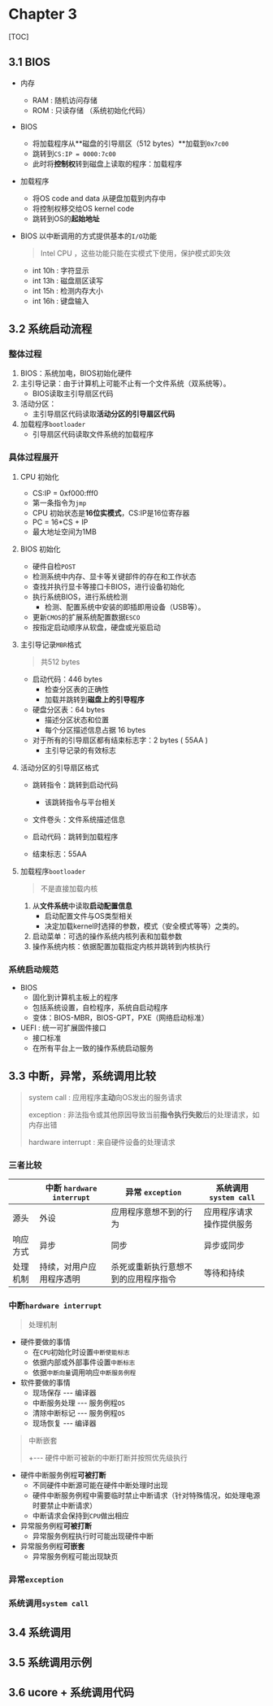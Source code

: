 # Chapter 3

[TOC]

## 3.1 BIOS

* 内存

  * RAM : 随机访问存储
  * ROM : 只读存储 （系统初始化代码）

* BIOS

  * 将加载程序从**磁盘的引导扇区（512 bytes）**加载到`0x7c00 `
  * 跳转到`CS:IP = 0000:7c00`
  * 此时将**控制权**转到磁盘上读取的程序：加载程序

* 加载程序

  * 将OS code and data 从硬盘加载到内存中
  * 将控制权移交给OS kernel code
  * 跳转到OS的**起始地址**

* BIOS 以中断调用的方式提供基本的`I/O`功能

  > Intel CPU ，这些功能只能在实模式下使用，保护模式即失效

  * int 10h : 字符显示
  * int 13h : 磁盘扇区读写
  * int 15h : 检测内存大小
  * int 16h : 键盘输入



## 3.2 系统启动流程

### 整体过程

1. BIOS：系统加电，BIOS初始化硬件
2. 主引导记录：由于计算机上可能不止有一个文件系统（双系统等）。
   * BIOS读取主引导扇区代码
3. 活动分区：
   * 主引导扇区代码读取**活动分区的引导扇区代码**
4. 加载程序`bootloader`
   * 引导扇区代码读取文件系统的加载程序

### 具体过程展开

1. CPU 初始化

   * CS:IP = 0xf000:fff0
   * 第一条指令为`jmp`
   * CPU 初始状态是**16位实模式**，CS:IP是16位寄存器
   * PC = 16*CS + IP
   * 最大地址空间为1MB

2. BIOS 初始化

   * 硬件自检`POST`
   * 检测系统中内存、显卡等关键部件的存在和工作状态
   * 查找并执行显卡等接口卡BIOS，进行设备初始化
   * 执行系统BIOS，进行系统检测
     * 检测、配置系统中安装的即插即用设备（USB等）。
   * 更新`CMOS`的扩展系统配置数据`ESCO`
   * 按指定启动顺序从软盘，硬盘或光驱启动

3. 主引导记录`MBR`格式

   > 共512 bytes

   * 启动代码：446 bytes
     * 检查分区表的正确性
     * 加载并跳转到**磁盘上的引导程序**
   * 硬盘分区表：64 bytes
     * 描述分区状态和位置
     * 每个分区描述信息占据 16 bytes
   * 对于所有的引导扇区都有结束标志字：2 bytes ( 55AA )
     * 主引导记录的有效标志

4. 活动分区的引导扇区格式

   * 跳转指令：跳转到启动代码
     * 该跳转指令与平台相关

   * 文件卷头：文件系统描述信息
   * 启动代码：跳转到加载程序
   * 结束标志：55AA

5. 加载程序`bootloader`

   > 不是直接加载内核

   1. 从**文件系统**中读取**启动配置信息**
      * 启动配置文件与OS类型相关
      * 决定加载kernel时选择的参数，模式（安全模式等等）之类的。
   2. 启动菜单：可选的操作系统内核列表和加载参数
   3. 操作系统内核：依据配置加载指定内核并跳转到内核执行

### 系统启动规范

* BIOS
  * 固化到计算机主板上的程序
  * 包括系统设置，自检程序，系统自启动程序
  * 变体：BIOS-MBR，BIOS-GPT，PXE（网络启动标准）
* UEFI : 统一可扩展固件接口
  * 接口标准
  * 在所有平台上一致的操作系统启动服务



## 3.3 中断，异常，系统调用比较

> system call : 应用程序**主动**向OS发出的服务请求
>
> exception : 非法指令或其他原因导致当前**指令执行失败**后的处理请求，如内存出错
>
> hardware interrupt : 来自硬件设备的处理请求

### 三者比较

|          | 中断 `hardware interrupt` | 异常 `exception`                     | 系统调用 `system call`   |
| -------- | ------------------------- | ------------------------------------ | ------------------------ |
| 源头     | 外设                      | 应用程序意想不到的行为               | 应用程序请求操作提供服务 |
| 响应方式 | 异步                      | 同步                                 | 异步或同步               |
| 处理机制 | 持续，对用户应用程序透明  | 杀死或重新执行意想不到的应用程序指令 | 等待和持续               |

### 中断`hardware interrupt`

> 处理机制

* 硬件要做的事情
  * 在`CPU`初始化时设置`中断使能标志`
  * 依据内部或外部事件设置`中断标志`
  * 依据`中断向量`调用响应`中断服务例程`
* 软件要做的事情
  * 现场保存 --- 编译器
  * 中断服务处理 --- 服务例程`OS`
  * 清除中断标记 --- 服务例程`OS`
  * 现场恢复 --- 编译器

> 中断嵌套
>
> +--- 硬件中断可被新的中断打断并按照优先级执行

* 硬件中断服务例程**可被打断**
  * 不同硬件中断源可能在硬件中断处理时出现
  * 硬件中断服务例程中需要临时禁止中断请求（针对特殊情况，如处理电源时要禁止中断请求）
  * 中断请求会保持到`CPU`做出相应
* 异常服务例程**可被打断**
  * 异常服务例程执行时可能出现硬件中断
* 异常服务例程**可嵌套**
  * 异常服务例程可能出现缺页

### 异常`exception`



### 系统调用`system call`







## 3.4 系统调用



## 3.5 系统调用示例



## 3.6 ucore + 系统调用代码






















